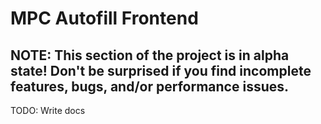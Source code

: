 # MPC Autofill Frontend

## NOTE: This section of the project is in alpha state! Don't be surprised if you find incomplete features, bugs, and/or performance issues.

TODO: Write docs
